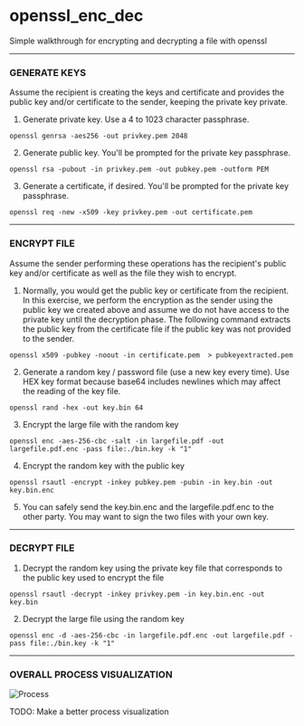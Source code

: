 # openssl_enc_dec
Simple walkthrough for encrypting and decrypting a file with openssl


---
### GENERATE KEYS
Assume the recipient is creating the keys and certificate and provides the public key and/or certificate to the sender, keeping the private key private.

1. Generate private key. Use a 4 to 1023 character passphrase.

```openssl genrsa -aes256 -out privkey.pem 2048```

2. Generate public key. You'll be prompted for the private key passphrase.

```openssl rsa -pubout -in privkey.pem -out pubkey.pem -outform PEM```

3. Generate a certificate, if desired. You'll be prompted for the private key passphrase.

```openssl req -new -x509 -key privkey.pem -out certificate.pem```



---
### ENCRYPT FILE
Assume the sender performing these operations has the recipient's public key and/or certificate as well as the file they wish to encrypt.

1. Normally, you would get the public key or certificate from the recipient. In this exercise, we perform the encryption as the sender using the public key we created above and assume we do not have access to the private key until the decryption phase. The following command extracts the public key from the certificate file if the public key was not provided to the sender.

```openssl x509 -pubkey -noout -in certificate.pem  > pubkeyextracted.pem```

2. Generate a random key / password file (use a new key every time). Use HEX key format because base64 includes newlines which may affect the reading of the key file.

```openssl rand -hex -out key.bin 64```

3. Encrypt the large file with the random key

```openssl enc -aes-256-cbc -salt -in largefile.pdf -out largefile.pdf.enc -pass file:./bin.key -k "1"```

4. Encrypt the random key with the public key

```openssl rsautl -encrypt -inkey pubkey.pem -pubin -in key.bin -out key.bin.enc```

5. You can safely send the key.bin.enc and the largefile.pdf.enc to the other party. You may want to sign the two files with your own key.	



---
### DECRYPT FILE

1. Decrypt the random key using the private key file that corresponds to the public key used to encrypt the file

```openssl rsautl -decrypt -inkey privkey.pem -in key.bin.enc -out key.bin```

2. Decrypt the large file using the random key

```openssl enc -d -aes-256-cbc -in largefile.pdf.enc -out largefile.pdf -pass file:./bin.key -k "1"```



---
### OVERALL PROCESS VISUALIZATION
![Process](https://github.com/cbaker730/openssl_enc_dec/blob/master/images/enc_dec.jpeg "Process")


TODO: Make a better process visualization
